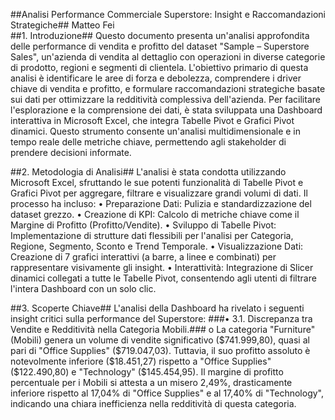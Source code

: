 ##Analisi Performance Commerciale Superstore: Insight e Raccomandazioni Strategiche##
Matteo Fei  
##1. Introduzione##
Questo documento presenta un'analisi approfondita delle performance di vendita e profitto del 
dataset "Sample – Superstore Sales", un'azienda di vendita al dettaglio con operazioni in diverse 
categorie di prodotto, regioni e segmenti di clientela. L'obiettivo primario di questa analisi è 
identificare le aree di forza e debolezza, comprendere i driver chiave di vendita e profitto, e 
formulare raccomandazioni strategiche basate sui dati per ottimizzare la redditività complessiva 
dell'azienda. 
Per facilitare l'esplorazione e la comprensione dei dati, è stata sviluppata una Dashboard 
interattiva in Microsoft Excel, che integra Tabelle Pivot e Grafici Pivot dinamici. Questo strumento 
consente un'analisi multidimensionale e in tempo reale delle metriche chiave, permettendo agli 
stakeholder di prendere decisioni informate.

##2. Metodologia di Analisi##
L'analisi è stata condotta utilizzando Microsoft Excel, sfruttando le sue potenti funzionalità di 
Tabelle Pivot e Grafici Pivot per aggregare, filtrare e visualizzare grandi volumi di dati. Il processo 
ha incluso: 
• Preparazione Dati: Pulizia e standardizzazione del dataset grezzo. 
• Creazione di KPI: Calcolo di metriche chiave come il Margine di Profitto (Profitto/Vendite). 
• Sviluppo di Tabelle Pivot: Implementazione di strutture dati flessibili per l'analisi per 
Categoria, Regione, Segmento, Sconto e Trend Temporale. 
• Visualizzazione Dati: Creazione di 7 grafici interattivi (a barre, a linee e combinati) per 
rappresentare visivamente gli insight. 
• Interattività: Integrazione di Slicer dinamici collegati a tutte le Tabelle Pivot, consentendo 
agli utenti di filtrare l'intera Dashboard con un solo clic.

##3. Scoperte Chiave## 
L'analisi della Dashboard ha rivelato i seguenti insight critici sulla performance del Superstore: 
###• 3.1. Discrepanza tra Vendite e Redditività nella Categoria Mobili.###
o La categoria "Furniture" (Mobili) genera un volume di vendite significativo 
($741.999,80), quasi al pari di "Office Supplies" ($719.047,03). Tuttavia, il suo 
profitto assoluto è notevolmente inferiore ($18.451,27) rispetto a "Office Supplies" 
($122.490,80) e "Technology" ($145.454,95). Il margine di profitto percentuale per i 
Mobili si attesta a un misero 2,49%, drasticamente inferiore rispetto al 17,04% di 
"Office Supplies" e al 17,40% di "Technology", indicando una chiara inefficienza nella 
redditività di questa categoria.
